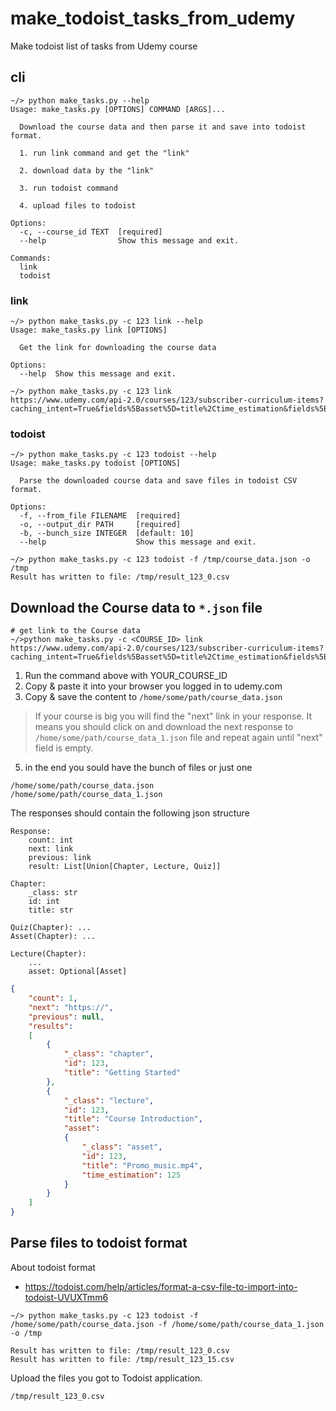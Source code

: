 # make_todoist_tasks_from_udemy
Make todoist list of tasks from Udemy course


## cli
```shell
~/> python make_tasks.py --help
Usage: make_tasks.py [OPTIONS] COMMAND [ARGS]...

  Download the course data and then parse it and save into todoist format.

  1. run link command and get the "link"

  2. download data by the "link"

  3. run todoist command

  4. upload files to todoist
        
Options:
  -c, --course_id TEXT  [required]
  --help                Show this message and exit.

Commands:
  link
  todoist
```

### link 
```shell
~/> python make_tasks.py -c 123 link --help
Usage: make_tasks.py link [OPTIONS]

  Get the link for downloading the course data

Options:
  --help  Show this message and exit.

~/> python make_tasks.py -c 123 link    
https://www.udemy.com/api-2.0/courses/123/subscriber-curriculum-items?caching_intent=True&fields%5Basset%5D=title%2Ctime_estimation&fields%5Bchapter%5D=title&fields%5Blecture%5D=title%2Casset&fields%5Bpractice%5D=title&fields%5Bquiz%5D=title&page=1&page_size=1000
```

### todoist
```shell
~/> python make_tasks.py -c 123 todoist --help
Usage: make_tasks.py todoist [OPTIONS]

  Parse the downloaded course data and save files in todoist CSV format.

Options:
  -f, --from_file FILENAME  [required]
  -o, --output_dir PATH     [required]
  -b, --bunch_size INTEGER  [default: 10]
  --help                    Show this message and exit.
  
~/> python make_tasks.py -c 123 todoist -f /tmp/course_data.json -o /tmp
Result has written to file: /tmp/result_123_0.csv
```

## Download the Course data to `*.json` file
    
    # get link to the Course data
    ~/>python make_tasks.py -c <COURSE_ID> link
    https://www.udemy.com/api-2.0/courses/123/subscriber-curriculum-items?caching_intent=True&fields%5Basset%5D=title%2Ctime_estimation&fields%5Bchapter%5D=title&fields%5Blecture%5D=title%2Casset&fields%5Bpractice%5D=title&fields%5Bquiz%5D=title&page=1&page_size=1000

1. Run the command above with YOUR_COURSE_ID
2. Copy & paste it into your browser you logged in to udemy.com
3. Copy & save the content to `/home/some/path/course_data.json`
> If your course is big you will find the "next" link in your response. It means you should click on and download the next response to `/home/some/path/course_data_1.json` file and repeat again until "next" field is empty.  

5. in the end you sould have the bunch of files or just one
```text
/home/some/path/course_data.json
/home/some/path/course_data_1.json
```

The responses should contain the following json structure

```text
Response:
    count: int
    next: link
    previous: link
    result: List[Union[Chapter, Lecture, Quiz]]
    
Chapter:
    _class: str
    id: int
    title: str
    
Quiz(Chapter): ...
Asset(Chapter): ...

Lecture(Chapter): 
    ...
    asset: Optional[Asset]   
```

```json
{
    "count": 1,
    "next": "https://",
    "previous": null,
    "results":
    [
        {
            "_class": "chapter",
            "id": 123,
            "title": "Getting Started"
        },
        {
            "_class": "lecture",
            "id": 123,
            "title": "Course Introduction",
            "asset":
            {
                "_class": "asset",
                "id": 123,
                "title": "Promo_music.mp4",
                "time_estimation": 125
            }
        }
    ]
}
```

## Parse files to todoist format

About todoist format 
- https://todoist.com/help/articles/format-a-csv-file-to-import-into-todoist-UVUXTmm6

```shell
~/> python make_tasks.py -c 123 todoist -f /home/some/path/course_data.json -f /home/some/path/course_data_1.json -o /tmp

Result has written to file: /tmp/result_123_0.csv
Result has written to file: /tmp/result_123_15.csv
```



Upload the files you got to Todoist application.
```text
/tmp/result_123_0.csv
```